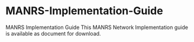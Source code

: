 # MANRS-Implementation-Guide
MANRS Implementation Guide
This MANRS Network Implementation guide is available as document for download.
